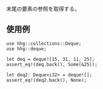 末尾の要素の参照を取得する。

## 使用例

```
use hhg::collections::Deque;
use hhg::deque;

let deq = deque![15, 31, 11, 25];
assert_eq!(deq.back(), Some(&25));

let deq2: Deque<i32> = deque![];
assert_eq!(deq2.back(), None);
```
